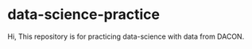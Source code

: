 # data-science-practice

Hi,
This repository is for practicing data-science with data from DACON.  
